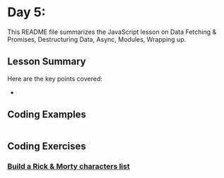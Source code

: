 # Day 5: 

This README file summarizes the JavaScript lesson on Data Fetching & Promises, Destructuring Data, Async, Modules, Wrapping up.

## Lesson Summary

Here are the key points covered:

- 

## Coding Examples

```javascript


```


## Coding Exercises

### [Build a Rick & Morty characters list	]()
